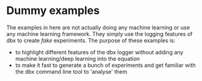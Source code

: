 # Dummy examples

The examples in here are not actually doing any machine learning or use any machine learning framework. They simply use the logging features of dbx to create _fake_ experiments. The purpose of these examples is:

- to highlight different features of the dbx logger without adding any machine learning/deep learning into the equation
- to make it fast to generate a bunch of experiments and get familiar with the dbx command line tool to 'analyse' them
